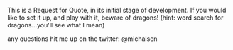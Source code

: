 This is a Request for Quote, in its initial stage of development.
If you would like to set it up, and play with it, beware of dragons!
(hint: word search for dragons...you'll see what I mean)

any questions hit me up on the twitter: @michalsen